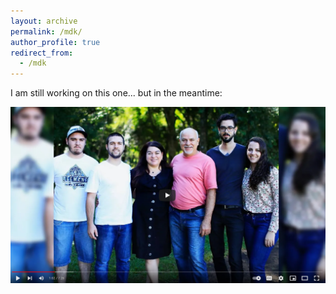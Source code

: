 ```yaml
---
layout: archive
permalink: /mdk/
author_profile: true
redirect_from:
  - /mdk
---
```


I am still working on this one... but in the meantime:

[![A História da Minha Família](https://raw.githubusercontent.com/mdkrause/mdkrause.github.io/master/images/family.png)](https://www.youtube.com/watch?v=PiAtQV9Zdr8&t=62s "A História da Minha Família")
